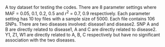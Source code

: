 A toy dataset for testing the codes.
There are 8 parameter settings where MAF = 0.05, 0.1, 0.2, 0.5 and $r^2$ = 0.7, 0.9 respectively.
Each parameter setting has 10 toy files with a sample size of 5000.
Each file contains 106 SNPs. There are two diseases involved: disease1 and disease2.
SNP A and B are directly related to disease1, A and C are directly related to disease2.
Y1, Z1, W1 are directly related to A, B, C respectively but have no significant association with the two diseases.
